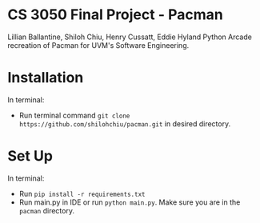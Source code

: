 # CS 3050 Final Project - Pacman
Lillian Ballantine, Shiloh Chiu, Henry Cussatt, Eddie Hyland
Python Arcade recreation of Pacman for UVM's Software Engineering.

# Installation
In terminal: 
- Run terminal command `git clone https://github.com/shilohchiu/pacman.git` in desired directory.
# Set Up
In terminal: 
- Run `pip install -r requirements.txt`
- Run main.py in IDE or run `python main.py`. Make sure you are in the `pacman` directory.
